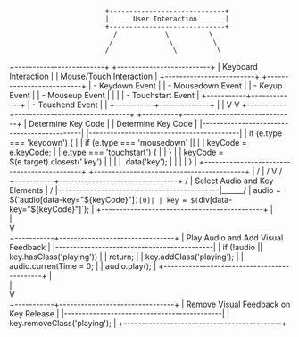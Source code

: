                             +-----------------------------+
                            |      User Interaction       |
                            +-----------------------------+
                              /            \          \
                             /              \          \
                            /                \          \
+-------------------------+                   +--------------------------+
|   Keyboard Interaction  |                   |  Mouse/Touch Interaction |
+-------------------------+                   +--------------------------+
| - Keydown Event         |                   | - Mousedown Event        |
| - Keyup Event           |                   | - Mouseup Event          |
|                         |                   | - Touchstart Event       |
+-----------+-------------+                   | - Touchend Event         |
            |                                 +-----------+--------------+
            |                                             |
            V                                             V
+-----------+--------------------------------+ +----------+-------------------------------+
|          Determine Key Code                | |         Determine Key Code               |
|--------------------------------------------| |------------------------------------------|
| if (e.type === 'keydown') {                | | if (e.type === 'mousedown' ||            |
|   keyCode = e.keyCode;                     | |     e.type === 'touchstart') {           |
| }                                          | |   keyCode = $(e.target).closest('.key')  |
|                                            | |     .data('key');                        |
|                                            | | }                                        |
+--------------------------------------------+ +------------------------------------------+
            |                                             /
            |                                            /
            V                                           /
+-----------+---------------------------------+        /
|        Select Audio and Key Elements        |       / 
|---------------------------------------------|______/
| audio = $(`audio[data-key="${keyCode}"]`)[0]|
| key = $(`div[data-key="${keyCode}"]`);      |
+---------------------------------------------+
            |                                             
            |                                             
            V                                             
+-----------+--------------------------------+ 
|     Play Audio and Add Visual Feedback     | 
|--------------------------------------------| 
| if (!audio || key.hasClass('playing'))     | 
|   return;                                  | 
| key.addClass('playing');                   | 
| audio.currentTime = 0;                     | 
| audio.play();                              | 
+--------------------------------------------+ 
            |                                             
            |                                             
            V                                             
+-----------+--------------------------------+ 
|   Remove Visual Feedback on Key Release    | 
|--------------------------------------------| 
| key.removeClass('playing');                | 
+--------------------------------------------+

